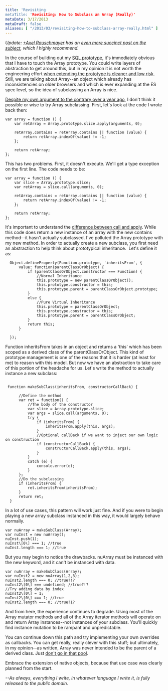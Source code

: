 ```yaml
---
title: 'Revisiting
metaTitle: 'Revisiting: How to Subclass an Array (Really)'
metaDate: 3/17/2013
metaDraft: false
aliases: [ "/2013/03/revisiting-how-to-subclass-array-really.html" ]
---
```


_Update: [+Axel Rauschmayer](http://plus.google.com/110516491705475800224) has an [even more succinct post on the subject](http://www.2ality.com/2013/03/subclassing-builtins-es6.html), which I highly recommend._  
  
In the course of building out my [SQL prototype](http://hiking.luddites.me/2013/03/currying-favor-with-partial-application.html), it's immediately obvious that I have to touch the Array prototype. You could write layers of abstraction to get around this, but in my opinion it is not worth the engineering effort [when extending the prototype is cleaner and low risk](http://perfectionkills.com/extending-built-in-native-objects-evil-or-not/). Still, we are talking about Array--an object which already has inconsistencies on older browsers and which is ever expanding at the ES spec level, so the idea of subclassing an Array is nice.  
  
[Despite my own argument to the contrary over a year ago](http://hiking.luddites.me/2012/01/how-real-persons-subclass-array.html), I don't think it possible or wise to try Array subclassing. First, let's look at the code I wrote back then:  
  
```
var array = function () {  
    var retArray = Array.prototype.slice.apply(arguments, 0);  
  
    retArray.contains = retArray.contains || function (value) {  
        return retArray.indexOf(value) != -1;  
    };  
      
    return retArray;  
};
```  
This has two problems. First, it doesn't execute. We'll get a type exception on the first line. The code needs to be:  
  
```
var array = function () {  
    var slice = Array.prototype.slice;  
    var retArray = slice.call(arguments, 0);      
  
    retArray.contains = retArray.contains || function (value) {  
        return retArray.indexOf(value) != -1;  
    };  
      
    return retArray;  
};
```  
It's important to understand the [difference between call and apply](http://stackoverflow.com/questions/1986896/what-is-the-difference-between-call-and-apply). While this code does return a new instance of an array with the new contains method--it hasn't actually subclassed. I've polluted the Array.prototype with my new method. In order to actually create a new subclass, you first need an abstraction to help think about prototypical inheritance.  Let's define it as:  
  
```
  Object.defineProperty(Function.prototype, 'inheritsFrom', {  
      value: function(parentClassOrObject) {  
          if (parentClassOrObject.constructor === Function) {  
              //Normal Inheritance  
              this.prototype = new parentClassOrObject();  
              this.prototype.constructor = this;  
              this.prototype.parent = parentClassOrObject.prototype;  
          }  
          else {  
              //Pure Virtual Inheritance  
              this.prototype = parentClassOrObject;  
              this.prototype.constructor = this;  
              this.prototype.parent = parentClassOrObject;  
          }  
          return this;  
      }  
  
  });
```  
Function inheritsFrom takes in an object and returns a 'this' which has been scoped as a derived class of the parentClassOrObject. This kind of prototype management is one of the reasons that it is harder (at least for me) to reason with this model. But now we have an abstraction to take care of this portion of the headache for us. Let's write the method to actually instance a new subclass:  
```
    
 function makeSubClass(inheritsFrom, constructorCallBack) {  
  
      //Define the method  
      var ret = function() {  
          //The body of the constructor  
          var slice = Array.prototype.slice;  
          var args = slice.call(arguments, 0);  
          try {  
              if (inheritsFrom) {  
                  inheritsFrom.apply(this, args);  
              }  
              //Optional callBack if we want to inject our own logic on construction  
              if (constructorCallBack) {  
                  constructorCallBack.apply(this, args);  
              }  
          }  
          catch (e) {  
              console.error(e);  
          }  
      };  
      //Do the subclassing  
      if (inheritsFrom) {  
          ret.inheritsFrom(inheritsFrom);  
      }  
      return ret;  
  }
```  
In a lot of use cases, this pattern will work just fine. And if you were to begin playing a new array subclass instanced in this way, it would largely behave normally.  
  
```
var nuArray = makeSubClass(Array);   
var nuInst = new nuArray();  
nuInst.push(1);  
nuInst\[0\] === 1; //true  
nuInst.length === 1; //true
```  
But you may begin to notice the drawbacks. nuArray must be instanced with the new keyword, and it can't be instanced with data.  
  
```
var nuArray = makeSubClass(Array);   
var nuInst2 = new nuArray(1,2,3);  
nuInst2.length === 0; //true?!?  
nuInst2\[0\] === undefined; //true?!?  
//Try adding data by index  
nuInst2\[0\] = 1;  
nuInst2\[0\] === 1; //true  
nuInst2.length === 0; //true?1?
```  
And from here, the experience continues to degrade. Using most of the Array mutator methods and all of the Array iterator methods will operate on and return Array instances--not instances of your subclass. You'll quickly find instance mutation to be rampant and unpredictable.  
  
You can continue down this path and try implementing your own overrides as callbacks. You can get really, really clever with this stuff; but ultimately, in my opinion--as written, Array was never intended to be the parent of a derived class. Just [don't go in that pool](http://www.youtube.com/watch?v=6CY_HGl6W2U).  
  
Embrace the extension of native objects, because that use case was clearly planned from the start.  
  
_\--As always, everything I write, in whatever language I write it, is fully released to the public domain._